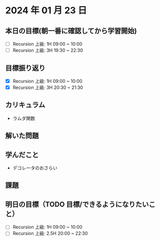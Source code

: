 # 2024 年 01 月 23 日

## 本日の目標(朝一番に確認してから学習開始)

- [ ] Recursion 上級: 1H 09:00 ~ 10:00
- [ ] Recursion 上級: 3H 19:30 ~ 22:30

## 目標振り返り

- [x] Recursion 上級: 1H 09:00 ~ 10:00
- [x] Recursion 上級: 3H 20:30 ~ 21:30

## カリキュラム

- ラムダ関数

## 解いた問題

## 学んだこと

- デコレータのおさらい

## 課題

## 明日の目標（TODO 目標/できるようになりたいこと）

- [ ] Recursion 上級: 1H 09:00 ~ 10:00
- [ ] Recursion 上級: 2.5H 20:00 ~ 22:30
